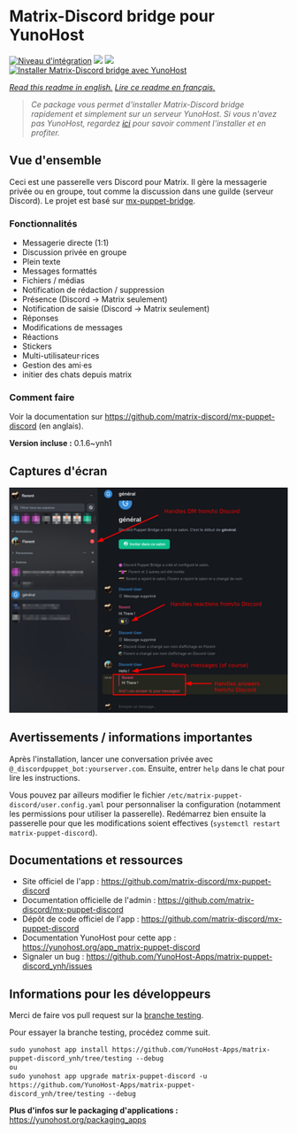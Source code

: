 # Matrix-Discord bridge pour YunoHost

[![Niveau d'intégration](https://dash.yunohost.org/integration/matrix-puppet-discord.svg)](https://dash.yunohost.org/appci/app/matrix-puppet-discord) ![](https://ci-apps.yunohost.org/ci/badges/matrix-puppet-discord.status.svg) ![](https://ci-apps.yunohost.org/ci/badges/matrix-puppet-discord.maintain.svg)
[![Installer Matrix-Discord bridge avec YunoHost](https://install-app.yunohost.org/install-with-yunohost.svg)](https://install-app.yunohost.org/?app=matrix-puppet-discord)

_[Read this readme in english.](./README.md)_
_[Lire ce readme en français.](./README_fr.md)_

> _Ce package vous permet d'installer Matrix-Discord bridge rapidement et simplement sur un serveur YunoHost.
> Si vous n'avez pas YunoHost, regardez [ici](https://yunohost.org/#/install) pour savoir comment l'installer et en profiter._

## Vue d'ensemble

Ceci est une passerelle vers Discord pour Matrix. Il gère la messagerie privée ou en groupe, tout comme la discussion dans une guilde (serveur Discord). Le projet est basé sur [mx-puppet-bridge](https://github.com/Sorunome/mx-puppet-bridge).

### Fonctionnalités

- Messagerie directe (1:1)
- Discussion privée en groupe
- Plein texte
- Messages formattés
- Fichiers / médias
- Notification de rédaction / suppression
- Présence (Discord → Matrix seulement)
- Notification de saisie (Discord → Matrix seulement)
- Réponses
- Modifications de messages
- Réactions
- Stickers
- Multi-utilisateur·rices
- Gestion des ami·es
- initier des chats depuis matrix

### Comment faire

Voir la documentation sur <https://github.com/matrix-discord/mx-puppet-discord> (en anglais).

**Version incluse :** 0.1.6~ynh1

## Captures d'écran

![](./doc/screenshots/example.jpg)

## Avertissements / informations importantes

Après l'installation, lancer une conversation privée avec `@_discordpuppet_bot:yourserver.com`. Ensuite, entrer `help` dans le chat pour lire les instructions.

Vous pouvez par ailleurs modifier le fichier `/etc/matrix-puppet-discord/user.config.yaml` pour personnaliser la configuration (notamment les permissions pour utiliser la passerelle). Redémarrez bien ensuite la passerelle pour que les modifications soient effectives (`systemctl restart matrix-puppet-discord`).

## Documentations et ressources

- Site officiel de l'app : https://github.com/matrix-discord/mx-puppet-discord
- Documentation officielle de l'admin : https://github.com/matrix-discord/mx-puppet-discord
- Dépôt de code officiel de l'app : https://github.com/matrix-discord/mx-puppet-discord
- Documentation YunoHost pour cette app : https://yunohost.org/app_matrix-puppet-discord
- Signaler un bug : https://github.com/YunoHost-Apps/matrix-puppet-discord_ynh/issues

## Informations pour les développeurs

Merci de faire vos pull request sur la [branche testing](https://github.com/YunoHost-Apps/matrix-puppet-discord_ynh/tree/testing).

Pour essayer la branche testing, procédez comme suit.

```
sudo yunohost app install https://github.com/YunoHost-Apps/matrix-puppet-discord_ynh/tree/testing --debug
ou
sudo yunohost app upgrade matrix-puppet-discord -u https://github.com/YunoHost-Apps/matrix-puppet-discord_ynh/tree/testing --debug
```

**Plus d'infos sur le packaging d'applications :** https://yunohost.org/packaging_apps

